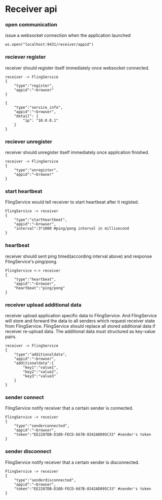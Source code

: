 # Receiver api

### open communication
issue a websocket connection when the application launched

    ws.open("localhost:9431/receiver/appid")

### reciever register
receiver should register itself immediately once websocket connected.

    receiver -> FlingService
    {
        "type":"register",
        "appid":"~browser"
    }

    {
        "type":"service_info",
        "appid":"~browser",
        "detail": {
            "ip": "10.0.0.1"
        }
    }

### reciever unregister
receiver should unregister itself immediately once application finished.

    receiver -> FlingService
    {
        "type":"unregister",
        "appid":"~browser"
    }

### start heartbeat
FlingService would tell receiver to start heartbeat after it registed.

    FlingService -> receiver
    {
        "type":"startheartbeat",
        "appid":"~browser",
        "interval":3*1000 #ping/pong interval in millisecond
    }

### heartbeat
receiver should sent ping timed(according interval above) and response FlingService's ping/pong.

    FlingService <-> receiver
    {
        "type":"heartbeat",
        "appid":"~browser",
        "heartbeat":"ping/pong"
    }

### receiver upload additional data
receiver upload application specific data to FlingService. And FlingService will store and forward the data to all senders which request receiver state from FlingService. FlingService should replace all stored additional data if receiver re-upload data. The additional data must structured as key-value pairs.

    receiver -> FlingService
    {
        "type":"additionaldata",
        "appid":"~browser",
        "additionaldata":{
            "key1":"value1",
            "key2":"value2",
            "key3":"value3"
        }
    }

### sender connect
FlingService notify receiver that a certain sender is connected.

    FlingService -> receiver
    {
        "type":"senderconnected",
        "appid":"~browser",
        "token":"EE2287DB-D10D-FECD-667B-8342AD095C33" #sender's token
    }

### sender disconnect
FlingService notify receiver that a certain sender is disconnected.

    FlingService -> receiver
    {
        "type":"senderdisconnected",
        "appid":"~browser",
        "token":"EE2287DB-D10D-FECD-667B-8342AD095C33" #sender's token
    }